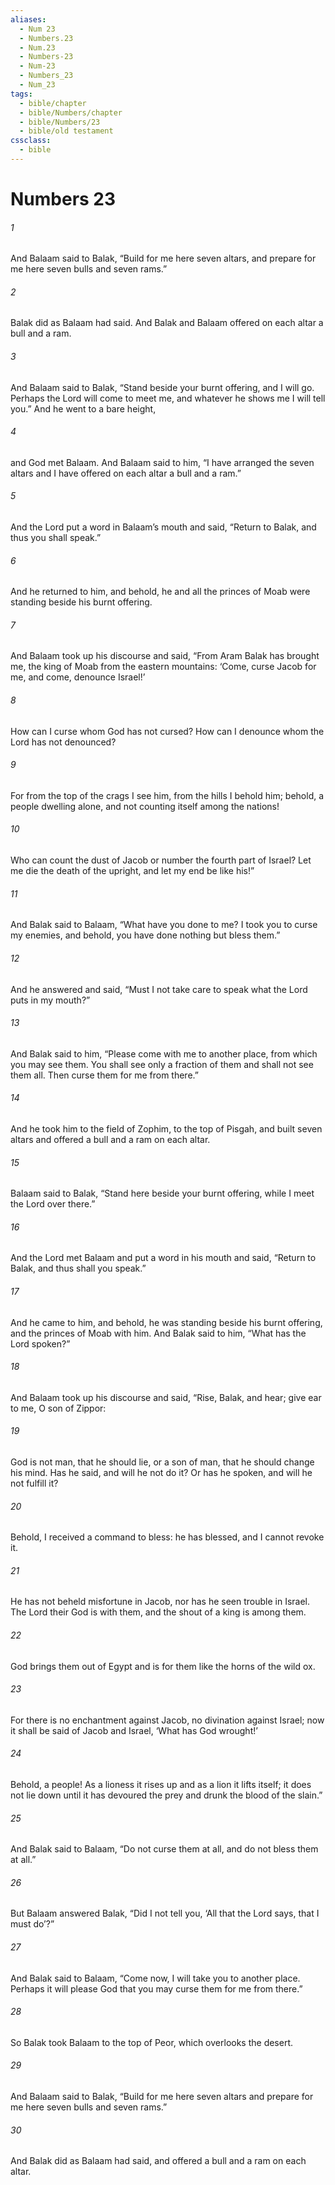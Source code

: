 ```yaml
---
aliases:
  - Num 23
  - Numbers.23
  - Num.23
  - Numbers-23
  - Num-23
  - Numbers_23
  - Num_23
tags:
  - bible/chapter
  - bible/Numbers/chapter
  - bible/Numbers/23
  - bible/old testament
cssclass:
  - bible
---
```


# Numbers 23

###### 1
And Balaam said to Balak, “Build for me here seven altars, and prepare for me here seven bulls and seven rams.”
###### 2
Balak did as Balaam had said. And Balak and Balaam offered on each altar a bull and a ram.
###### 3
And Balaam said to Balak, “Stand beside your burnt offering, and I will go. Perhaps the Lord will come to meet me, and whatever he shows me I will tell you.” And he went to a bare height,
###### 4
and God met Balaam. And Balaam said to him, “I have arranged the seven altars and I have offered on each altar a bull and a ram.”
###### 5
And the Lord  put a word in Balaam’s mouth and said, “Return to Balak, and thus you shall speak.”
###### 6
And he returned to him, and behold, he and all the princes of Moab were standing beside his burnt offering.
###### 7
And Balaam took up his discourse and said, “From Aram Balak has brought me, the king of Moab from the eastern mountains: ‘Come, curse Jacob for me, and come, denounce Israel!’
###### 8
How can I curse whom God has not cursed? How can I denounce whom the Lord has not denounced?
###### 9
For from the top of the crags I see him, from the hills I behold him; behold, a people dwelling alone, and not counting itself among the nations!
###### 10
Who can count the dust of Jacob or number the fourth part of Israel? Let me die the death of the upright, and let my end be like his!”
###### 11
And Balak said to Balaam, “What have you done to me? I took you to curse my enemies, and behold, you have done nothing but bless them.”
###### 12
And he answered and said, “Must I not take care to speak what the Lord puts in my mouth?”
###### 13
And Balak said to him, “Please come with me to another place, from which you may see them. You shall see only a fraction of them and shall not see them all. Then curse them for me from there.”
###### 14
And he took him to the field of Zophim, to the top of Pisgah, and built seven altars and offered a bull and a ram on each altar.
###### 15
Balaam said to Balak, “Stand here beside your burnt offering, while I meet the Lord over there.”
###### 16
And the Lord met Balaam and put a word in his mouth and said, “Return to Balak, and thus shall you speak.”
###### 17
And he came to him, and behold, he was standing beside his burnt offering, and the princes of Moab with him. And Balak said to him, “What has the Lord spoken?”
###### 18
And Balaam took up his discourse and said, “Rise, Balak, and hear; give ear to me, O son of Zippor:
###### 19
God is not man, that he should lie, or a son of man, that he should change his mind. Has he said, and will he not do it? Or has he spoken, and will he not fulfill it?
###### 20
Behold, I received a command to bless:   he has blessed, and I cannot revoke it.
###### 21
He has not beheld misfortune in Jacob, nor has he seen trouble in Israel. The Lord their God is with them, and the shout of a king is among them.
###### 22
God brings them out of Egypt and is for them like the horns of the wild ox.
###### 23
For there is no enchantment against Jacob, no divination against Israel; now it shall be said of Jacob and Israel,   ‘What has God wrought!’
###### 24
Behold, a people! As a lioness it rises up and as a lion it lifts itself;   it does not lie down until it has devoured the prey and drunk the blood of the slain.”
###### 25
And Balak said to Balaam, “Do not curse them at all, and do not bless them at all.”
###### 26
But Balaam answered Balak, “Did I not tell you, ‘All that the Lord says, that I must do’?”
###### 27
And Balak said to Balaam, “Come now, I will take you to another place. Perhaps it will please God that you may curse them for me from there.”
###### 28
So Balak took Balaam to the top of Peor, which overlooks the desert.
###### 29
And Balaam said to Balak, “Build for me here seven altars and prepare for me here seven bulls and seven rams.”
###### 30
And Balak did as Balaam had said, and offered a bull and a ram on each altar.


